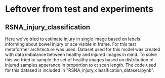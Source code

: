 # Leftover from test and experiments

## RSNA_injury_classification 
Here we've tried to estimate injury in single image based on labels informing about bowel injury or ace visible in frame. For this test metaformer architecture was used. Dataset used for this model was created with data imbalance between healthy and injured images in mind. To solve this we tried to sample the set of healthy images based on distribution of injured samples apperance in proportion to ct scan length. The code used for this datased is included in "RSNA_injury_classification_dataset.ipynb". 
